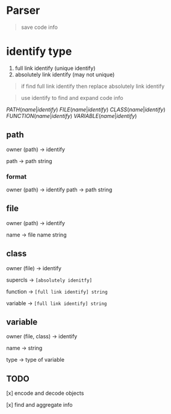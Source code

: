 # Parser

> save code info

# identify type

1. full link identify (unique identify)
2. absolutely link identify (may not unique)

> if find full link identify then replace absolutely link identify

> use identify to find and expand code info

$PATH(name|identify)$
$FILE(name|identify)$
$CLASS(name|identify)$
$FUNCTION(name|identify)$
$VARIABLE(name|identify)$


## path

owner (path) -> identify

path  -> path string

### format

owner (path)  -> identify 
path 		  -> path string



## file

owner (path) -> identify

name 		 -> file name string



## class

owner (file) -> identify

supercls -> `[absolutely idenitfy]`

function -> `[full link identify] string` 

variable -> `[full link identify] string`

## variable

owner (file, class) -> identify

name  -> string 

type -> type of variable




## TODO

 [x] encode and decode objects

 [x] find and aggregate info